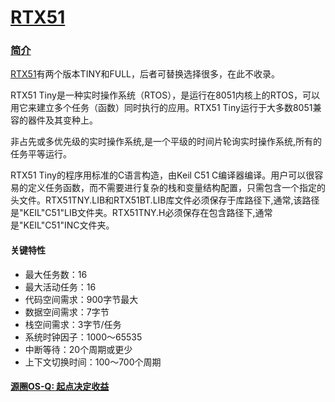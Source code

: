 ﻿# [RTX51](https://github.com/OS-Q/RTX51)
### [简介](https://github.com/OS-Q/RTX51/wiki)

[RTX51](https://github.com/OS-Q/RTX51)有两个版本TINY和FULL，后者可替换选择很多，在此不收录。

RTX51 Tiny是一种实时操作系统（RTOS），是运行在8051内核上的RTOS，可以用它来建立多个任务（函数）同时执行的应用。RTX51 Tiny运行于大多数8051兼容的器件及其变种上。

非占先或多优先级的实时操作系统,是一个平级的时间片轮询实时操作系统,所有的任务平等运行。

RTX51 Tiny的程序用标准的C语言构造，由Keil C51 C编译器编译。用户可以很容易的定义任务函数，而不需要进行复杂的栈和变量结构配置，只需包含一个指定的头文件。RTX51TNY.LIB和RTX51BT.LIB库文件必须保存于库路径下,通常,该路径是"KEIL"C51"LIB文件夹。RTX51TNY.H必须保存在包含路径下,通常是"KEIL"C51"INC文件夹。


#### 关键特性

* 最大任务数：16
* 最大活动任务：16
* 代码空间需求：900字节最大
* 数据空间需求：7字节
* 栈空间需求：3字节/任务
* 系统时钟因子：1000～65535
* 中断等待：20个周期或更少
* 上下文切换时间：100～700个周期

#### [源圈OS-Q: 起点决定收益](http://www.OS-Q.com)
